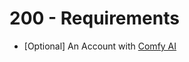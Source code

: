 # 200 - Requirements

- [Optional] An Account with [Comfy AI](https://comfyai.run/workflow/a140a28c-fa56-47da-92a1-e3738b28ae00)
